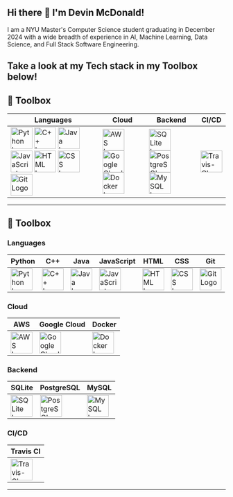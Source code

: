  ## Hi there 👋 I'm Devin McDonald!

I am a NYU Master's Computer Science student graduating in December 2024 with a wide breadth of experience in AI, Machine Learning, Data Science, and Full Stack Software Engineering.

Take a look at my Tech stack in my Toolbox below!
---
## 🧰 Toolbox
| Languages | Cloud | Backend | CI/CD |
|--------|-----|------|------------|
<img src="https://cdn.worldvectorlogo.com/logos/python-4.svg" alt="Python Logo" width="50" height="50" /> <img src="https://cdn.worldvectorlogo.com/logos/c.svg" alt="C++ Logo" width="50" height="50" /> <img src="https://cdn.worldvectorlogo.com/logos/java-4.svg" alt="Java Logo" width="50" height="50" /> <img src="https://cdn.worldvectorlogo.com/logos/logo-javascript.svg" alt="JavaScript Logo" width="50" height="50" /> <img src="https://cdn.worldvectorlogo.com/logos/html-1.svg" alt="HTML Logo" width="50" height="50" /> <img src="https://cdn.worldvectorlogo.com/logos/css-3.svg" alt="CSS Logo" width="50" height="50" /><img src="https://cdn.worldvectorlogo.com/logos/git.svg" alt="Git Logo" width="50" height="50" />|<img src="https://cdn.worldvectorlogo.com/logos/aws-2.svg" alt="AWS Logo" width="50" height="50" />  <img src="https://cdn.worldvectorlogo.com/logos/google-cloud-1.svg" alt="Google Cloud Logo" width="50" height="50" />  <img src="https://cdn.worldvectorlogo.com/logos/docker-4.svg" alt="Docker Logo" width="50" height="50" />|<img src="https://cdn.worldvectorlogo.com/logos/sqlite.svg" alt="SQLite Logo" width="50" height="50" />  <img src="https://cdn.worldvectorlogo.com/logos/postgresql.svg" alt="PostgreSQL Logo" width="50" height="50" />  <img src="https://cdn.worldvectorlogo.com/logos/mysql-3.svg" alt="MySQL Logo" width="50" height="50" /> | <img src="https://cdn.worldvectorlogo.com/logos/travis-ci.svg" alt="Travis-CI Logo" width="50" height="50" />
---
## 🧰 Toolbox

### Languages
| Python | C++ | Java | JavaScript | HTML | CSS | Git |
|--------|-----|------|------------|------|-----|-----|
| <img src="https://cdn.worldvectorlogo.com/logos/python-4.svg" alt="Python Logo" width="50" height="50" /> | <img src="https://cdn.worldvectorlogo.com/logos/c.svg" alt="C++ Logo" width="50" height="50" /> | <img src="https://cdn.worldvectorlogo.com/logos/java-4.svg" alt="Java Logo" width="50" height="50" /> | <img src="https://cdn.worldvectorlogo.com/logos/logo-javascript.svg" alt="JavaScript Logo" width="50" height="50" /> | <img src="https://cdn.worldvectorlogo.com/logos/html-1.svg" alt="HTML Logo" width="50" height="50" /> | <img src="https://cdn.worldvectorlogo.com/logos/css-3.svg" alt="CSS Logo" width="50" height="50" />|<img src="https://cdn.worldvectorlogo.com/logos/git.svg" alt="Git Logo" width="50" height="50" />

### Cloud
| AWS | Google Cloud | Docker |
|-----|--------------|--------|
| <img src="https://cdn.worldvectorlogo.com/logos/aws-2.svg" alt="AWS Logo" width="50" height="50" /> | <img src="https://cdn.worldvectorlogo.com/logos/google-cloud-1.svg" alt="Google Cloud Logo" width="50" height="50" /> | <img src="https://cdn.worldvectorlogo.com/logos/docker-4.svg" alt="Docker Logo" width="50" height="50" />

### Backend
| SQLite | PostgreSQL | MySQL |
|--------|------------|-------|
| <img src="https://cdn.worldvectorlogo.com/logos/sqlite.svg" alt="SQLite Logo" width="50" height="50" /> | <img src="https://cdn.worldvectorlogo.com/logos/postgresql.svg" alt="PostgreSQL Logo" width="50" height="50" /> | <img src="https://cdn.worldvectorlogo.com/logos/mysql-3.svg" alt="MySQL Logo" width="50" height="50" />

### CI/CD
| Travis CI |
|-----------|
| <img src="https://cdn.worldvectorlogo.com/logos/travis-ci.svg" alt="Travis-CI Logo" width="50" height="50" />



---

<!--
**devmcdonald/devmcdonald** is a ✨ _special_ ✨ repository because its `README.md` (this file) appears on your GitHub profile.

Here are some ideas to get you started:

- 🔭 I’m currently working on ...
- 🌱 I’m currently learning ...
- 👯 I’m looking to collaborate on ...
- 🤔 I’m looking for help with ...
- 💬 Ask me about ...
- 📫 How to reach me: ...
- 😄 Pronouns: ...
- ⚡ Fun fact: ...
-->
